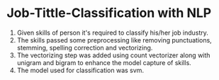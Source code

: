 # Job-Tittle-Classification with NLP
1) Given skills of person it's required to classify his/her job industry.
2) The skills passed some preprocessing like removing punctuations, stemming, spelling correction and vectorizing.
3) The vectorizing step was added using count vectorizer along with unigram and bigram to enhance the model capture of skills.
4) The model used for classification was svm.

